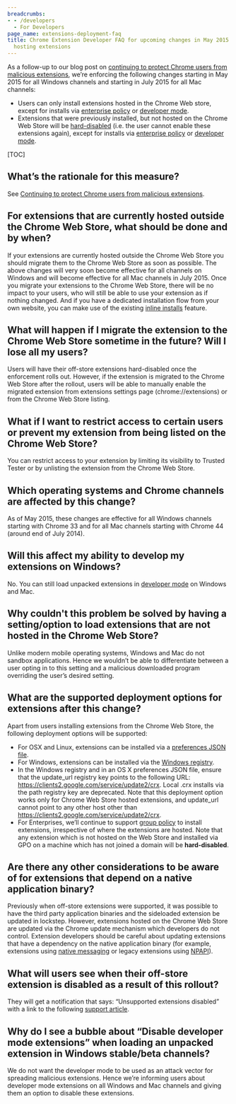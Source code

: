 ```yaml
---
breadcrumbs:
- - /developers
  - For Developers
page_name: extensions-deployment-faq
title: Chrome Extension Developer FAQ for upcoming changes in May 2015 related to
  hosting extensions
---
```


As a follow-up to our blog post on [continuing to protect Chrome users from
malicious
extensions](http://blog.chromium.org/2015/05/continuing-to-protect-chrome-users-from.html),
we’re enforcing the following changes starting in May 2015 for all Windows
channels and starting in July 2015 for all Mac channels:

*   Users can only install extensions hosted in the Chrome Web store,
            except for installs via [enterprise
            policy](https://support.google.com/chrome/a/answer/188453) or
            [developer
            mode](http://developer.chrome.com/extensions/getstarted.html#unpacked).
*   Extensions that were previously installed, but not hosted on the
            Chrome Web Store will be
            [hard-disabled](https://support.google.com/chrome/answer/2811969)
            (i.e. the user cannot enable these extensions again), except for
            installs via [enterprise
            policy](https://support.google.com/chrome/a/answer/188453) or
            [developer
            mode](http://developer.chrome.com/extensions/getstarted.html#unpacked).

[TOC]

## **What’s the rationale for this measure?**

See [Continuing to protect Chrome users from malicious
extensions](http://blog.chromium.org/2015/05/continuing-to-protect-chrome-users-from.html).

## For extensions that are currently hosted outside the Chrome Web Store, what should be done and by when?

If your extensions are currently hosted outside the Chrome Web Store you should
migrate them to the Chrome Web Store as soon as possible. The above changes will
very soon become effective for all channels on Windows and will become effective
for all Mac channels in July 2015. Once you migrate your extensions to the
Chrome Web Store, there will be no impact to your users, who will still be able
to use your extension as if nothing changed. And if you have a dedicated
installation flow from your own website, you can make use of the existing
[inline
installs](https://developers.google.com/chrome/web-store/docs/inline_installation)
feature.

## What will happen if I migrate the extension to the Chrome Web Store sometime in the future? Will I lose all my users?

Users will have their off-store extensions hard-disabled once the enforcement
rolls out. However, if the extension is migrated to the Chrome Web Store after
the rollout, users will be able to manually enable the migrated extension from
extensions settings page (chrome://extensions) or from the Chrome Web Store
listing.

## What if I want to restrict access to certain users or prevent my extension from being listed on the Chrome Web Store?

You can restrict access to your extension by limiting its visibility to Trusted
Tester or by unlisting the extension from the Chrome Web Store.

## Which operating systems and Chrome channels are affected by this change?

As of May 2015, these changes are effective for all Windows channels starting
with Chrome 33 and for all Mac channels starting with Chrome 44 (around end of
July 2014).

## Will this affect my ability to develop my extensions on Windows?

No. You can still load unpacked extensions in [developer
mode](http://developer.chrome.com/extensions/getstarted.html#unpacked) on
Windows and Mac.

## Why couldn't this problem be solved by having a setting/option to load extensions that are not hosted in the Chrome Web Store?

Unlike modern mobile operating systems, Windows and Mac do not sandbox
applications. Hence we wouldn’t be able to differentiate between a user opting
in to this setting and a malicious downloaded program overriding the user’s
desired setting.

## What are the supported deployment options for extensions after this change?

Apart from users installing extensions from the Chrome Web Store, the following
deployment options will be supported:

*   For OSX and Linux, extensions can be installed via a [preferences
            JSON
            file](http://developer.chrome.com/extensions/external_extensions.html#preferences).
*   For Windows, extensions can be installed via the [Windows
            registry](http://developer.chrome.com/extensions/external_extensions.html#registry).
*   In the Windows registry and in an OS X preferences JSON file, ensure
            that the update_url registry key points to the following URL:
            <https://clients2.google.com/service/update2/crx>. Local .crx
            installs via the path registry key are deprecated. Note that this
            deployment option works only for Chrome Web Store hosted extensions,
            and update_url cannot point to any other host other than
            <https://clients2.google.com/service/update2/crx>.
*   For Enterprises, we’ll continue to support [group
            policy](https://support.google.com/chrome/a/answer/188453?hl=en) to
            install extensions, irrespective of where the extensions are hosted.
            Note that any extension which is not hosted on the Web Store and
            installed via GPO on a machine which has not joined a domain will be
            **hard-disabled**.

## Are there any other considerations to be aware of for extensions that depend on a native application binary?

Previously when off-store extensions were supported, it was possible to have the
third party application binaries and the sideloaded extension be updated in
lockstep. However, extensions hosted on the Chrome Web Store are updated via the
Chrome update mechanism which developers do not control. Extension developers
should be careful about updating extensions that have a dependency on the native
application binary (for example, extensions using [native
messaging](https://developer.chrome.com/extensions/messaging.html#native-messaging)
or legacy extensions using
[NPAPI](http://developer.chrome.com/extensions/npapi.html)).

## What will users see when their off-store extension is disabled as a result of this rollout?

They will get a notification that says: “Unsupported extensions disabled” with a
link to the following [support
article](https://support.google.com/chrome/answer/2811969).

## Why do I see a bubble about “Disable developer mode extensions” when loading an unpacked extension in Windows stable/beta channels?

We do not want the developer mode to be used as an attack vector for spreading
malicious extensions. Hence we’re informing users about developer mode
extensions on all Windows and Mac channels and giving them an option to disable
these extensions.
